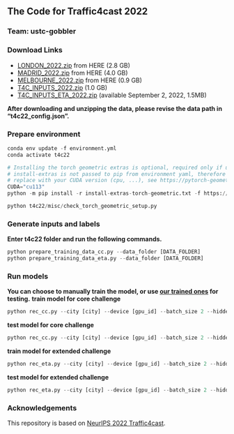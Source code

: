 ## The Code for Traffic4cast 2022
### Team: ustc-gobbler

### Download Links

- [LONDON_2022.zip](https://developer.here.com/sample-data) from HERE (2.8 GB)
- [MADRID_2022.zip](https://developer.here.com/sample-data) from HERE (4.0 GB)
- [MELBOURNE_2022.zip](https://developer.here.com/sample-data) from HERE (0.9 GB)
- [T4C_INPUTS_2022.zip](https://iarai-public.s3-eu-west-1.amazonaws.com/competitions/t4c/t4c22/T4C_INPUTS_2022.zip) (1.0 GB)
- [T4C_INPUTS_ETA_2022.zip](https://iarai-public.s3-eu-west-1.amazonaws.com/competitions/t4c/t4c22/T4C_INPUTS_ETA_2022.zip) (available September 2, 2022, 1.5MB)

**After downloading and unzipping the data, please revise the data path in “t4c22_config.json”.**

### ****Prepare environment****

```python
conda env update -f environment.yml
conda activate t4c22

# Installing the torch geometric extras is optional, required only if using `torch_geometric`
# install-extras is not passed to pip from environment yaml, therefore add as post-step (https://github.com/conda/conda/issues/6805)
# replace with your CUDA version (cpu, ...), see https://pytorch-geometric.readthedocs.io/en/latest/notes/installation.html
CUDA="cu113"
python -m pip install -r install-extras-torch-geometric.txt -f https://data.pyg.org/whl/torch-1.11.0+${CUDA}.html

python t4c22/misc/check_torch_geometric_setup.py
```

### Generate inputs and labels
**Enter t4c22 folder and run the following commands.**
```python
python prepare_training_data_cc.py --data_folder [DATA_FOLDER]
python prepare_training_data_eta.py --data_folder [DATA_FOLDER]
```

### Run models
**You can choose to manually train the model, or use [our trained ones](https://drive.google.com/drive/folders/1IPS8awH8Htmt9hGMa-cE6lwoJg60ttaC?usp=share_link) for testing.**
**train model for core challenge**
```python
python rec_cc.py --city [city] --device [gpu_id] --batch_size 2 --hidden_channels 32 --epochs 20 --fill -1
```
**test model for core challenge**
```python
python rec_cc.py --city [city] --device [gpu_id] --batch_size 2 --hidden_channels 32 --epochs 20 --fill -1 --model_state test
```

**train model for extended challenge**
```python
python rec_eta.py --city [city] --device [gpu_id] --batch_size 2 --hidden_channels 64 --epochs 50
```
**test model for extended challenge**
```python
python rec_eta.py --city [city] --device [gpu_id] --batch_size 2 --hidden_channels 64 --epochs 50 --model_state test
```

### Acknowledgements

This repository is based on [NeurIPS 2022 Traffic4cast](https://github.com/iarai/NeurIPS2022-traffic4cast).
